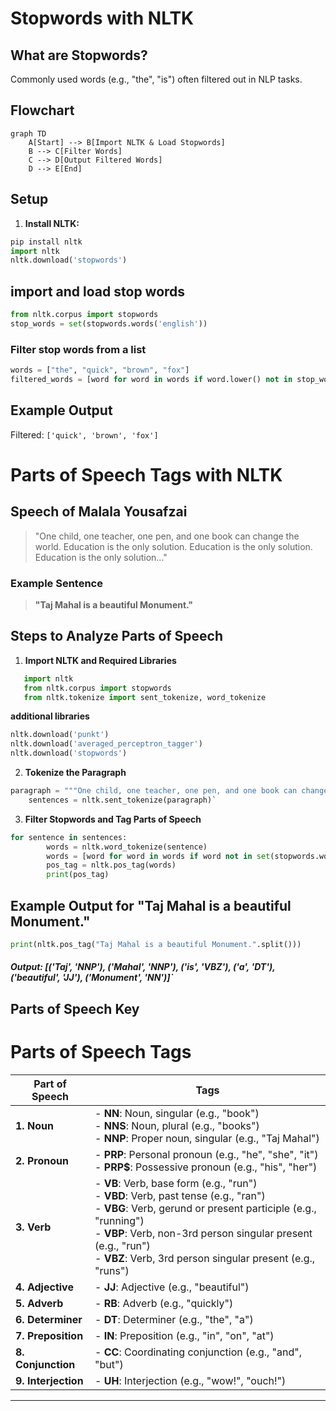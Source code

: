 # Stopwords with NLTK

## What are Stopwords?
Commonly used words (e.g., "the", "is") often filtered out in NLP tasks.
## Flowchart
```mermaid
graph TD
    A[Start] --> B[Import NLTK & Load Stopwords]
    B --> C[Filter Words]
    C --> D[Output Filtered Words]
    D --> E[End]
```
## Setup

1. **Install NLTK:**
```python
pip install nltk
import nltk
nltk.download('stopwords')
```
## import and load stop words
```python
from nltk.corpus import stopwords
stop_words = set(stopwords.words('english'))
```
### Filter stop words from a list
```python
words = ["the", "quick", "brown", "fox"]
filtered_words = [word for word in words if word.lower() not in stop_words]
```
## Example Output
Filtered: `['quick', 'brown', 'fox']`

# Parts of Speech Tags with NLTK

## Speech of Malala Yousafzai
> "One child, one teacher, one pen, and one book can change the world. Education is the only solution. Education is the only solution. Education is the only solution..."
###  Example Sentence
>**"Taj Mahal is a beautiful Monument."**

## Steps to Analyze Parts of Speech

1. **Import NLTK and Required Libraries**
```python
   import nltk
   from nltk.corpus import stopwords
   from nltk.tokenize import sent_tokenize, word_tokenize
```
**additional libraries**
```python
nltk.download('punkt')
nltk.download('averaged_perceptron_tagger')
nltk.download('stopwords')
```
2.  **Tokenize the Paragraph**
```python
paragraph = """One child, one teacher, one pen, and one book can change the world. Education is the only solution..."""
    sentences = nltk.sent_tokenize(paragraph)` 
```    
3.  **Filter Stopwords and Tag Parts of Speech**
    
```python
for sentence in sentences:
        words = nltk.word_tokenize(sentence)
        words = [word for word in words if word not in set(stopwords.words('english'))]
        pos_tag = nltk.pos_tag(words)
        print(pos_tag)
```
    

## Example Output for "Taj Mahal is a beautiful Monument."

```python
print(nltk.pos_tag("Taj Mahal is a beautiful Monument.".split()))
```
##### Output: [('Taj', 'NNP'), ('Mahal', 'NNP'), ('is', 'VBZ'), ('a', 'DT'), ('beautiful', 'JJ'), ('Monument', 'NN')]` 

## Parts of Speech Key
# Parts of Speech Tags

| **Part of Speech** | **Tags** |
|---------------------|----------|
| **1. Noun**        | - **NN**: Noun, singular (e.g., "book")<br>- **NNS**: Noun, plural (e.g., "books")<br>- **NNP**: Proper noun, singular (e.g., "Taj Mahal") |
| **2. Pronoun**     | - **PRP**: Personal pronoun (e.g., "he", "she", "it")<br>- **PRP$**: Possessive pronoun (e.g., "his", "her") |
| **3. Verb**        | - **VB**: Verb, base form (e.g., "run")<br>- **VBD**: Verb, past tense (e.g., "ran")<br>- **VBG**: Verb, gerund or present participle (e.g., "running")<br>- **VBP**: Verb, non-3rd person singular present (e.g., "run")<br>- **VBZ**: Verb, 3rd person singular present (e.g., "runs") |
| **4. Adjective**   | - **JJ**: Adjective (e.g., "beautiful") |
| **5. Adverb**      | - **RB**: Adverb (e.g., "quickly") |
| **6. Determiner**  | - **DT**: Determiner (e.g., "the", "a") |
| **7. Preposition**  | - **IN**: Preposition (e.g., "in", "on", "at") |
| **8. Conjunction** | - **CC**: Coordinating conjunction (e.g., "and", "but") |
| **9. Interjection** | - **UH**: Interjection (e.g., "wow!", "ouch!") |
---


